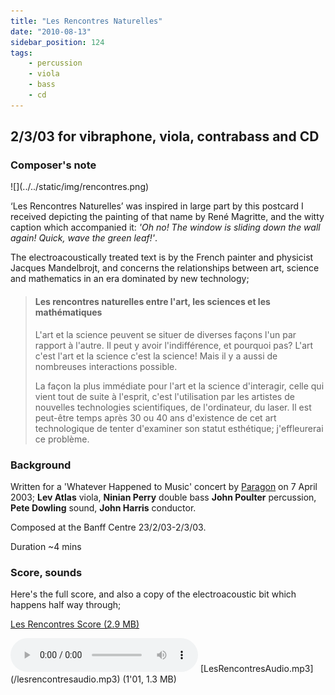 ```yaml
---
title: "Les Rencontres Naturelles"
date: "2010-08-13"
sidebar_position: 124
tags:
    - percussion
    - viola
    - bass
    - cd
---
```


## 2/3/03 for vibraphone, viola, contrabass and CD

### Composer's note

<div style={{float: 'right', width: '30%'}}>
![](../../static/img/rencontres.png)
</div>

‘Les Rencontres Naturelles’ was inspired in large part by this postcard I received depicting the painting of that name by René Magritte, and the witty caption which accompanied it: _'Oh no! The window is sliding down the wall again! Quick, wave the green leaf!'_.

The electroacoustically treated text is by the French painter and physicist Jacques Mandelbrojt, and concerns the relationships between art, science and mathematics in an era dominated by new technology;

> #### Les rencontres naturelles entre l'art, les sciences et les mathématiques
> 
> L'art et la science peuvent se situer de diverses façons l'un par rapport à l'autre. Il peut y avoir l'indifférence, et pourquoi pas? L'art c'est l'art et la science c'est la science! Mais il y a aussi de nombreuses interactions possible.
> 
> La façon la plus immédiate pour l'art et la science d'interagir, celle qui vient tout de suite à l'esprit, c'est l'utilisation par les artistes de nouvelles technologies scientifiques, de l'ordinateur, du laser. Il est peut-être temps après 30 ou 40 ans d'existence de cet art technologique de tenter d'examiner son statut esthétique; j'effleurerai ce problème.

### Background

Written for a 'Whatever Happened to Music' concert by [Paragon](http://www.paragon-ensemble.com/) on 7 April 2003; **Lev Atlas** viola, **Ninian Perry** double bass **John Poulter** percussion, **Pete Dowling** sound, **John Harris** conductor.

Composed at the Banff Centre 23/2/03-2/3/03.

Duration ~4 mins

### Score, sounds

Here's the full score, and also a copy of the electroacoustic bit which happens half way through;

[Les Rencontres Score (2.9 MB)](/lesrencontresscore.pdf)

<audio controls>
  <source src="/lesrencontresaudio.mp3"/>
</audio>
[LesRencontresAudio.mp3](/lesrencontresaudio.mp3) (1'01, 1.3 MB)

